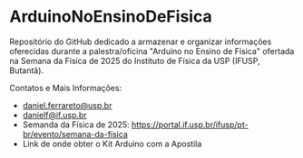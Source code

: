 # ArduinoNoEnsinoDeFisica
Repositório do GitHub dedicado a armazenar e organizar informações oferecidas durante a palestra/oficina "Arduino no Ensino de Física" ofertada na Semana da Física de 2025 do Instituto de Física da USP (IFUSP, Butantã).

Contatos e Mais Informações:
- daniel.ferrareto@usp.br
- danielf@if.usp.br
- Semanda da Física de 2025: <https://portal.if.usp.br/ifusp/pt-br/evento/semana-da-física>
- Link de onde obter o Kit Arduino com a Apostila
